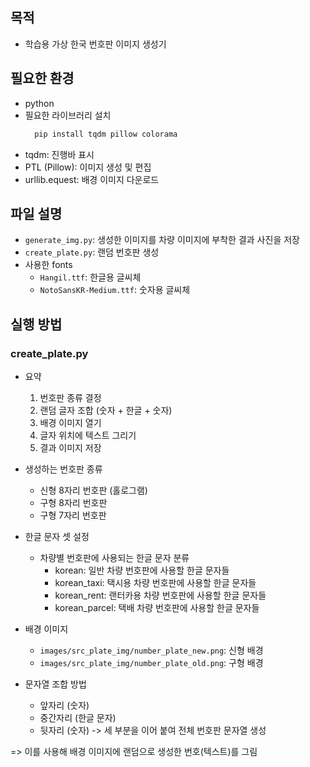 ## 목적
  - 학습용 가상 한국 번호판 이미지 생성기

## 필요한 환경
  - python
  - 필요한 라이브러리 설치
    ``` bash
      pip install tqdm pillow colorama
    ```
  - tqdm: 진행바 표시
  - PTL (Pillow): 이미지 생성 및 편집
  - urllib.equest: 배경 이미지 다운로드

## 파일 설명
  - ```generate_img.py```: 생성한 이미지를 차량 이미지에 부착한 결과 사진을 저장
  - ```create_plate.py```: 랜덤 번호판 생성
  - 사용한 fonts
      - ```Hangil.ttf```: 한글용 글씨체
      - ```NotoSansKR-Medium.ttf```: 숫자용 글씨체

## 실행 방법
### create_plate.py
  - 요약
    1. 번호판 종류 결정
    2. 랜덤 글자 조합 (숫자 + 한글 + 숫자)
    3. 배경 이미지 열기
    4. 글자 위치에 텍스트 그리기
    5. 결과 이미지 저장
       
  - 생성하는 번호판 종류
    - 신형 8자리 번호판 (홀로그램)
    - 구형 8자리 번호판
    - 구형 7자리 번호판
      
  - 한글 문자 셋 설정
    - 차량별 번호판에 사용되는 한글 문자 분류
      - korean: 일반 차량 번호판에 사용할 한글 문자들
      - korean_taxi: 택시용 차량 번호판에 사용할 한글 문자들
      - korean_rent: 랜터카용 차량 번호판에 사용할 한글 문자들
      - korean_parcel: 택배 차량 번호판에 사용할 한글 문자들
        
  - 배경 이미지
    - ```images/src_plate_img/number_plate_new.png```: 신형 배경
    - ```images/src_plate_img/number_plate_old.png```: 구형 배경

   - 문자열 조합 방법
     - 앞자리 (숫자)
     - 중간자리 (한글 문자)
     - 뒷자리 (숫자)
     -> 세 부분을 이어 붙여 전체 번호판 문자열 생성
       
  => 이를 사용해 배경 이미지에 랜덤으로 생성한 번호(텍스트)를 그림

  
